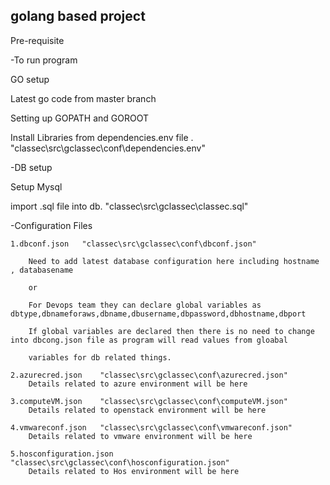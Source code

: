 golang based project
------------
Pre-requisite

-To run program

GO setup

Latest go code from master branch

Setting up GOPATH and GOROOT

Install Libraries from dependencies.env file . "classec\src\gclassec\conf\dependencies.env"

-DB setup

Setup Mysql

import .sql file into db.   "classec\src\gclassec\classec.sql"

-Configuration Files

    1.dbconf.json   "classec\src\gclassec\conf\dbconf.json"
        
        Need to add latest database configuration here including hostname , databasename
        
        or
        
        For Devops team they can declare global variables as dbtype,dbnameforaws,dbname,dbusername,dbpassword,dbhostname,dbport
        
        If global variables are declared then there is no need to change into dbcong.json file as program will read values from gloabal
        
        variables for db related things.

    2.azurecred.json    "classec\src\gclassec\conf\azurecred.json"
        Details related to azure environment will be here

    3.computeVM.json    "classec\src\gclassec\conf\computeVM.json"
        Details related to openstack environment will be here

    4.vmwareconf.json   "classec\src\gclassec\conf\vmwareconf.json"
        Details related to vmware environment will be here

    5.hosconfiguration.json "classec\src\gclassec\conf\hosconfiguration.json"
        Details related to Hos environment will be here
